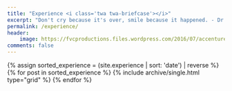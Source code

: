 ```yaml
---
title: "Experience <i class='twa twa-briefcase'></i>"
excerpt: "Don't cry because it's over, smile because it happened. - Dr. Seuss"
permalink: /experience/
header:
    image: https://fvcproductions.files.wordpress.com/2016/07/accentureslc-1.jpeg
comments: false
---
```


<div class="grid__wrapper">
    {% assign sorted_experience = (site.experience | sort: 'date') | reverse %}
    {% for post in sorted_experience %}
        {% include archive/single.html type="grid" %}
    {% endfor %}
</div>